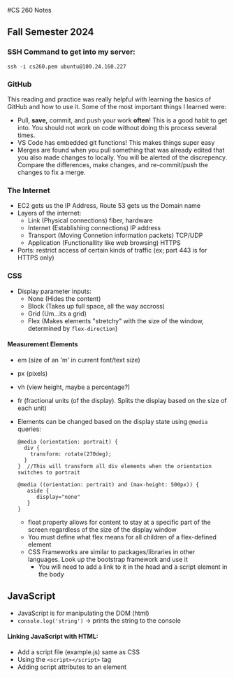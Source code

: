 #CS 260 Notes
## Fall Semester 2024

### SSH Command to get into my server:
`ssh -i cs260.pem ubuntu@100.24.160.227`

### GitHub
This reading and practice was really helpful with learning the basics of GitHub and how to use it. Some of the most important things I learned were:
- Pull, **save,** commit, and push your work __often__! This is a good habit to get into. You should not work on code without doing this process several times.
- VS Code has embedded git functions! This makes things super easy
- Merges are found when you pull something that was already edited that you also made changes to locally. You will be alerted of the discrepency. Compare the differences, make changes, and re-commit/push the changes to fix a merge.

### The Internet
 - EC2 gets us the IP Address, Route 53 gets us the Domain name
 - Layers of the internet:
   - Link (Physical connections) fiber, hardware
   - Internet (Establishing connections) IP address
   - Transport (Moving Connetion information packets) TCP/UDP
   - Application (Functionallity like web browsing) HTTPS
 - Ports: restrict access of certain kinds of traffic (ex; part 443 is for HTTPS only)

### CSS
 - Display parameter inputs:
   - None (Hides the content)
   - Block (Takes up full space, all the way accross)
   - Grid (Um...its a grid)
   - Flex (Makes elements "stretchy" with the size of the window, determined by `flex-direction`)
  
#### Measurement Elements
 - em (size of an 'm' in current font/text size)
 - px (pixels)
 - vh (view height, maybe a percentage?)
 - fr (fractional units (of the display). Splits the display based on the size of each unit)
  
 - Elements can be changed based on the display state using `@media` queries:
   ```
   @media (orientation: portrait) {
     div {
       transform: rotate(270deg);
     }
   }  //This will transform all div elements when the orientation switches to portrait

   @media ((orientation: portrait) and (max-height: 500px)) {
      aside {
         display="none"
      }
   }
   ```
   - float property allows for content to stay at a specific part of the screen regardless of the size of the display window
   - You must define what flex means for all children of a flex-defined element
   - CSS Frameworks are similar to packages/libraries in other languages. Look up the bootstrap framework and use it
     - You will need to add a link to it in the head and a script element in the body
    

## JavaScript
- JavaScript is for manipulating the DOM (html)
- `console.log('string')` -> prints the string to the console
#### Linking JavaScript with HTML:
- Add a script file (example.js) same as CSS
- Using the `<script></script>` tag
- Adding script attributes to an element










